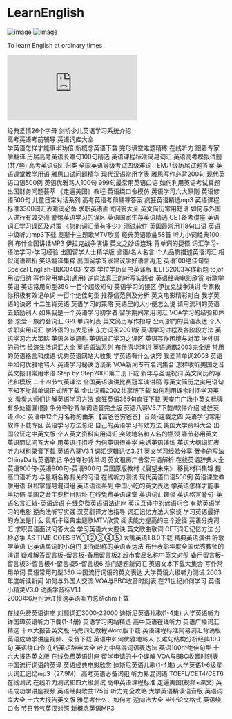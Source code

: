 LearnEnglish
============
![image](https://github.com/xhzengAIB/LearnEnglish/raw/master/Screenshots/MessageDisplayKit.gif)
![image](https://github.com/xhzengAIB/LearnEnglish/raw/master/Screenshots/MessageTableViewBug.gif)


To learn English at ordinary times

![English](http://www.hrexam.com/methods1.htm)

经典爱情26个字母	        剑桥少儿英语学习系统介绍         
高考英语考前辅导	      英语词库大全       
学英语怎样才能事半功倍	 新概念英语下载
完形填空难题精练	在线听力
跟着专家学翻译	历届高考英语长难句100句精选
英语课程标准简易词汇	英语高考模拟试题(共7套)
高考英语词汇归类	 全国英语等级考试四级难词
TEM八级历届试题答案	英语课堂教学用语
雅思口试问题精华	现代汉语常用字表
雅思写作必背200句	 现代英语口语500例
英语优雅骂人100句	999句最常用英语口语
如何利用英语考试真题	出国财务问题荟萃
《走遍美国》教程	 英语绕口令模仿
英语学习六大原则	英语谚语500句
儿童日常对话系列	高考英语考前辅导答案
疯狂英语精选mp3	 英语课程标准3300词汇表难词必备
求职英语面试问答大全	英文简历常用短语
如何与外国人进行有效交流	警惕英语学习的误区
英语国家生存英语精选	CET备考讲座
英语词汇学习误区及对策	 《您的词汇量有多少》测试软件
英国最常用118句口语	英语中级听力mp3下载
奥斯卡主题歌MTV欣赏	经典英语歌曲58首
听力小词经典100例	布什全国讲话MP3
伊拉克战争演讲	英文之妙语连珠
背单词的捷径	词汇学习-语法学习-学习经验
出国留学人士精华版	 谚语/名人名言
个人品质描述英语词汇	相似词语辨析
笑话翻译集粹	出国留学专家建议学好语言再走
英语100绝佳句型	Speical English-BBC0403-文本
学位学历证书英译版	IELTS2003写作新题
to,of用法归纳	写作常用单词(通用)
逆向法真正的听写实践者	英语经典电影欣赏
听歌学英语	英语常用句型350
一百个超级短句	英语学习的误区
伊拉克战争演讲	专家教你积极有效记单词
一百个绝佳句型	 推荐信范例及分析
英文电影精彩对白	我学英语的诀窍
十二生肖英语	 英语学习的策略
英语里的大小便怎么说	请用流利的英语去鼓励别人
如果我是一个英语学习初学者	 留学期间常用词汇
VOA学习的经验和体会	恋爱一族约会词汇
GRE单词列表	英文简历写作指导
公司部门的英语表达	 个人求职实用词汇
学外语的五大忌讳	东方词圣2001版
英语学习进程及各阶段方法	英语学习六大策略
英语各类简称	英语词汇学习之误区
英语写作困境与对策	学外语的忌讳
经济生活词汇大全	英语语法系列
布什清华演讲	英语通霸2003完全版
常用的英语格言和成语	 优秀英语网站大收集
学英语有什么诀窍	我爱背单词2003
英语中如何优雅地骂人	英语学习秘诀访谈录
VOA新闻专有名词集合	怎样收听美国之音
英文报刊常用术语	Step by Step2000第二册下载
新年与圣诞祝词	英文简历的写法和模板
二十四节气英译法	全国英语演讲比赛冠军演讲稿
写英文简历之实用语句	 不知不觉背单词正式版下载
金山词霸2002共享版下载	如何利用课余时间学习英文
看看大师们讲解英语学习方法	疯狂英语365句疯狂下载
天安门广场中英文标牌有多处错漏(图)	 争分夺秒背单词语音完全版
英语八哥V3.7下载/软件介绍	娃娃英语.doc
英语中12个月名称的由来	【富爸爸穷爸爸】音频-连载之四
英语学习常用软件下载专区	英语学习方法总论
自己的英语学习有效方法	 美国大学资料大全
出国公证之中英文版	个人英文资料实用词汇
突破地名和人名的瓶颈	春节必用英文
英语面试问答大全	用英语打招呼
为何英语很难学	电话英语演练
英语大纲词汇表	 听力材料录音下载
英语八哥V3.1	 词汇逻辑记忆3.21
英文学习经验分享	贺卡的写法
ChinaDaily英语笔记	 争分夺秒背单词
英文租房广告常用语解析	在线英语辞典大全
英语900句-英语900句-英语900句	 英国原版教材《展望未来》
移民材料集锦	提高口语听力
与星期名称有关的习语	在线听力测试
现代英语口语500例	英语课堂教学用语
轻松掌握易混词组	英语语法系列
中国小吃的英文表达	学英语怎样才能事半功倍
美国之音主要栏目网址	在线免费英语课堂
英语词汇趣谈	英语格言警句-英语名言汇辑-英语谚语
在线免费英语语法讲座	英汉互译中的谚语巧合
有助英语学习的电影	逆向法听写实践
汉英翻译方法指导	词汇记忆方法大家谈
学习英语最好的方法是什么	 奥斯卡经典主题歌MTV欣赏
阅读能力提高的三个途径	英语分类词汇
求职英语面试问答大全	学习英语六大要诀
英文歌曲歌词	 CET词汇记忆方法
分秒必争	AS TIME GOES BY①②③④⑤
大嘴英语1.8.0下载	精典英语演讲
听歌学英语	记英语单词的小窍门
职衔职称的英语表达法	 布什表彰年度全国优秀教师的演讲
疑难解答留言板-留言板-备用留言板2	超市食品名称中英文对照
备用留言板-留言板3-留言板4-留言板5-留言板6	热门话题新词汇
英语文本下载大集合	写作常用单词
英语常用句型350	中国流行词语的英文表达
大学英语六级听力测试	2003年度听读新闻
如何与外国人交流	VOA与BBC收音时刻表
在21世纪如何学习	 英语小精灵V3.0
动画学音标V1.1	
2003年6月份沪江慢速英语听力总结chm下载

在线免费英语讲座	 刘颜词汇3000-22000
迪斯尼英语儿歌(1-4集)	大学英语听力
许国璋英语听力下载(1-4册)	英语学习网站精选
高中英语在线听力	 英语广播词汇精选
十六大报告英文版	马虎词汇教程Word版下载
英语课程标准简易词汇背诵版	英语成功学讲座视频、录音下载
英语中如何优雅地骂人	 长难句结构分析经典100句
英语绕口令	 在线英语辞典大全
听力中易混词语表达法	 英语100个绝佳句型
十六大报告英文版	在线免费英语讲座
留学申请的十个误解	VOA与BBC收音时刻表
中国流行词语的英译	英语经典电影欣赏
迪斯尼英语儿歌(1-4集)	 大学英语1-6级星火词汇记忆mp3（27.9M）
高考英语必备词组	听力易混词语
TOEFL/CET4/CET6在线测试	在线听力测试和四六级测试
高中英语课程标准	走遍美国(视频+课文)
英语成功学讲座视频	英语经典歌曲175首
听力完全攻略	大学英语精读语音版
英语词库大全	十六大报告英文版
雅思考什么、如何考	逆向法大全
毕业论文格式	 英语绕口令
节日节气英汉对照	 新概念英语MP3
